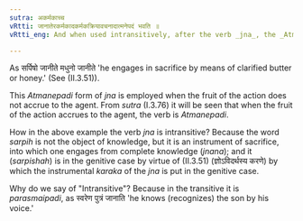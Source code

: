 ```yaml
---
sutra: अकर्मकाच्च
vRtti: जानातेरकर्मकादकर्मकक्रियावचनादात्मनेपदं भवति ॥
vRtti_eng: And when used intransitively, after the verb _jna_, the _Atmanepada_ is employed, even when the fruit of the action does not accrue to the agent.

---
```

As सर्पिषो जानीते मधुनो जानीते 'he engages in sacrifice by means of clarified butter or honey.' (See (II.3.51)).

This _Atmanepadi_ form of _jna_ is employed when the fruit of the action does not accrue to the agent. From _sutra_ (I.3.76) it will be seen that when the fruit of the action accrues to the agent, the verb is _Atmanepadi_.

How in the above example the verb _jna_ is intransitive? Because the word _sarpih_ is not the object of knowledge, but it is an instrument of sacrifice, into which one engages from complete knowledge (_jnana_); and it (_sarpishah_) is in the genitive case by virtue of (II.3.51) (ज्ञोऽविदर्थस्य करणे) by which the instrumental _karaka_ of the _jna_ is put in the genitive case.

Why do we say of "Intransitive"? Because in the transitive it is _parasmaipadi_, as स्वरेण पुत्रं जानाति 'he knows (recognizes) the son by his voice.'